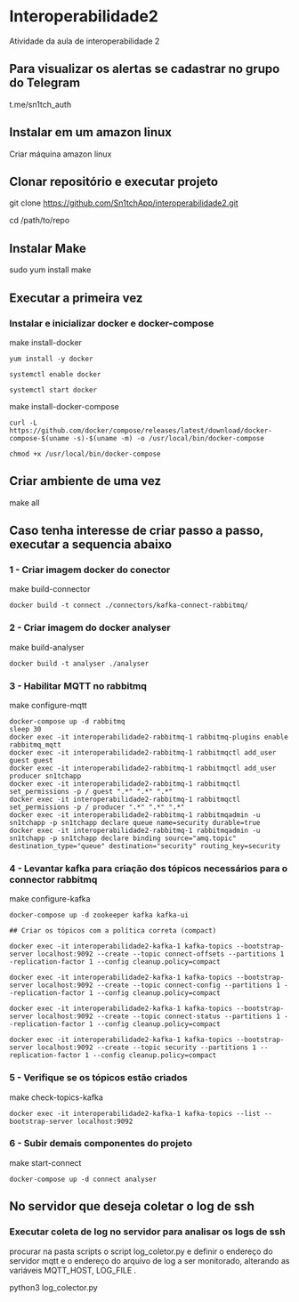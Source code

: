 # Interoperabilidade2
Atividade da aula de interoperabilidade 2

## Para visualizar os alertas se cadastrar no grupo do Telegram

t.me/sn1tch_auth

## Instalar em um amazon linux

Criar máquina amazon linux

## Clonar repositório e executar projeto

git clone https://github.com/Sn1tchApp/interoperabilidade2.git

cd /path/to/repo

## Instalar Make

sudo yum install make

## Executar a primeira vez

### Instalar e inicializar docker e docker-compose

make install-docker

    yum install -y docker

    systemctl enable docker

    systemctl start docker

make install-docker-compose

    curl -L https://github.com/docker/compose/releases/latest/download/docker-compose-$(uname -s)-$(uname -m) -o /usr/local/bin/docker-compose

    chmod +x /usr/local/bin/docker-compose


## Criar ambiente de uma vez

make all

## Caso tenha interesse de criar passo a passo, executar a sequencia abaixo

### 1 - Criar imagem docker do conector

make build-connector

	docker build -t connect ./connectors/kafka-connect-rabbitmq/

### 2 - Criar imagem do docker analyser

make build-analyser

    docker build -t analyser ./analyser

### 3 - Habilitar MQTT no rabbitmq

make configure-mqtt

    docker-compose up -d rabbitmq
	sleep 30
	docker exec -it interoperabilidade2-rabbitmq-1 rabbitmq-plugins enable rabbitmq_mqtt
	docker exec -it interoperabilidade2-rabbitmq-1 rabbitmqctl add_user guest guest
	docker exec -it interoperabilidade2-rabbitmq-1 rabbitmqctl add_user producer sn1tchapp
	docker exec -it interoperabilidade2-rabbitmq-1 rabbitmqctl set_permissions -p / guest ".*" ".*" ".*"
	docker exec -it interoperabilidade2-rabbitmq-1 rabbitmqctl set_permissions -p / producer ".*" ".*" ".*"
	docker exec -it interoperabilidade2-rabbitmq-1 rabbitmqadmin -u sn1tchapp -p sn1tchapp declare queue name=security durable=true
	docker exec -it interoperabilidade2-rabbitmq-1 rabbitmqadmin -u sn1tchapp -p sn1tchapp declare binding source="amq.topic" destination_type="queue" destination="security" routing_key=security

### 4 - Levantar kafka para criação dos tópicos necessários para o connector rabbitmq

make configure-kafka

    docker-compose up -d zookeeper kafka kafka-ui

    ## Criar os tópicos com a política correta (compact)

    docker exec -it interoperabilidade2-kafka-1 kafka-topics --bootstrap-server localhost:9092 --create --topic connect-offsets --partitions 1 -replication-factor 1 --config cleanup.policy=compact

    docker exec -it interoperabilidade2-kafka-1 kafka-topics --bootstrap-server localhost:9092 --create --topic connect-config --partitions 1 --replication-factor 1 --config cleanup.policy=compact

    docker exec -it interoperabilidade2-kafka-1 kafka-topics --bootstrap-server localhost:9092 --create --topic connect-status --partitions 1 --replication-factor 1 --config cleanup.policy=compact

    docker exec -it interoperabilidade2-kafka-1 kafka-topics --bootstrap-server localhost:9092 --create --topic security --partitions 1 --replication-factor 1 --config cleanup.policy=compact


### 5 - Verifique se os tópicos estão criados

make check-topics-kafka

    docker exec -it interoperabilidade2-kafka-1 kafka-topics --list --bootstrap-server localhost:9092

### 6 - Subir demais componentes do projeto

make start-connect

    docker-compose up -d connect analyser


## No servidor que deseja coletar o log de ssh

### Executar coleta de log no servidor para analisar os logs de ssh

procurar na pasta scripts o script log_coletor.py e definir o endereço do servidor mqtt e o endereço do arquivo de log a ser monitorado, alterando as variáveis MQTT_HOST, LOG_FILE .

python3 log_colector.py
